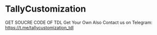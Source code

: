 # TallyCustomization
GET SOUCRE CODE OF TDL
Get Your Own Also
Contact us on Telegram: https://t.me/tallycustomization_tdl
